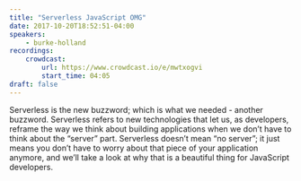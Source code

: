 ```yaml
---
title: "Serverless JavaScript OMG"
date: 2017-10-20T18:52:51-04:00
speakers:
    - burke-holland
recordings:
    crowdcast:
        url: https://www.crowdcast.io/e/mwtxogvi
        start_time: 04:05
draft: false
---
```


Serverless is the new buzzword; which is what we needed - another buzzword. Serverless refers to new technologies that let us, as developers, reframe the way we think about building applications when we don’t have to think about the “server” part. Serverless doesn’t mean “no server”; it just means you don’t have to worry about that piece of your application anymore, and we’ll take a look at why that is a beautiful thing for JavaScript developers.